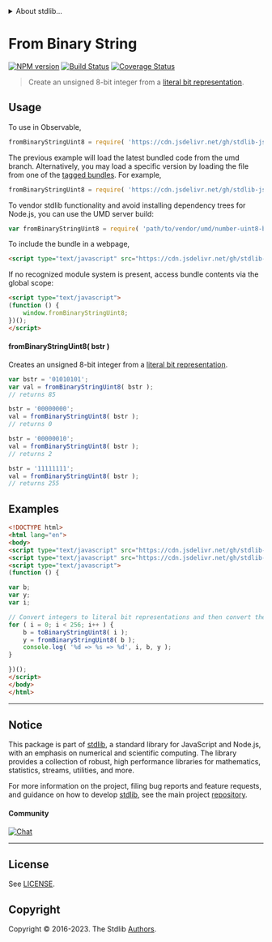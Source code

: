 <!--

@license Apache-2.0

Copyright (c) 2018 The Stdlib Authors.

Licensed under the Apache License, Version 2.0 (the "License");
you may not use this file except in compliance with the License.
You may obtain a copy of the License at

   http://www.apache.org/licenses/LICENSE-2.0

Unless required by applicable law or agreed to in writing, software
distributed under the License is distributed on an "AS IS" BASIS,
WITHOUT WARRANTIES OR CONDITIONS OF ANY KIND, either express or implied.
See the License for the specific language governing permissions and
limitations under the License.

-->


<details>
  <summary>
    About stdlib...
  </summary>
  <p>We believe in a future in which the web is a preferred environment for numerical computation. To help realize this future, we've built stdlib. stdlib is a standard library, with an emphasis on numerical and scientific computation, written in JavaScript (and C) for execution in browsers and in Node.js.</p>
  <p>The library is fully decomposable, being architected in such a way that you can swap out and mix and match APIs and functionality to cater to your exact preferences and use cases.</p>
  <p>When you use stdlib, you can be absolutely certain that you are using the most thorough, rigorous, well-written, studied, documented, tested, measured, and high-quality code out there.</p>
  <p>To join us in bringing numerical computing to the web, get started by checking us out on <a href="https://github.com/stdlib-js/stdlib">GitHub</a>, and please consider <a href="https://opencollective.com/stdlib">financially supporting stdlib</a>. We greatly appreciate your continued support!</p>
</details>

# From Binary String

[![NPM version][npm-image]][npm-url] [![Build Status][test-image]][test-url] [![Coverage Status][coverage-image]][coverage-url] <!-- [![dependencies][dependencies-image]][dependencies-url] -->

> Create an unsigned 8-bit integer from a [literal bit representation][@stdlib/number/uint8/base/to-binary-string].



<section class="usage">

## Usage

To use in Observable,

```javascript
fromBinaryStringUint8 = require( 'https://cdn.jsdelivr.net/gh/stdlib-js/number-uint8-base-from-binary-string@umd/browser.js' )
```
The previous example will load the latest bundled code from the umd branch. Alternatively, you may load a specific version by loading the file from one of the [tagged bundles](https://github.com/stdlib-js/number-uint8-base-from-binary-string/tags). For example,

```javascript
fromBinaryStringUint8 = require( 'https://cdn.jsdelivr.net/gh/stdlib-js/number-uint8-base-from-binary-string@v0.1.0-umd/browser.js' )
```

To vendor stdlib functionality and avoid installing dependency trees for Node.js, you can use the UMD server build:

```javascript
var fromBinaryStringUint8 = require( 'path/to/vendor/umd/number-uint8-base-from-binary-string/index.js' )
```

To include the bundle in a webpage,

```html
<script type="text/javascript" src="https://cdn.jsdelivr.net/gh/stdlib-js/number-uint8-base-from-binary-string@umd/browser.js"></script>
```

If no recognized module system is present, access bundle contents via the global scope:

```html
<script type="text/javascript">
(function () {
    window.fromBinaryStringUint8;
})();
</script>
```

#### fromBinaryStringUint8( bstr )

Creates an unsigned 8-bit integer from a [literal bit representation][@stdlib/number/uint8/base/to-binary-string].

```javascript
var bstr = '01010101';
var val = fromBinaryStringUint8( bstr );
// returns 85

bstr = '00000000';
val = fromBinaryStringUint8( bstr );
// returns 0

bstr = '00000010';
val = fromBinaryStringUint8( bstr );
// returns 2

bstr = '11111111';
val = fromBinaryStringUint8( bstr );
// returns 255
```

</section>

<!-- /.usage -->

<section class="examples">

## Examples

<!-- eslint no-undef: "error" -->

```html
<!DOCTYPE html>
<html lang="en">
<body>
<script type="text/javascript" src="https://cdn.jsdelivr.net/gh/stdlib-js/number-uint8-base-to-binary-string@umd/browser.js"></script>
<script type="text/javascript" src="https://cdn.jsdelivr.net/gh/stdlib-js/number-uint8-base-from-binary-string@umd/browser.js"></script>
<script type="text/javascript">
(function () {

var b;
var y;
var i;

// Convert integers to literal bit representations and then convert them back...
for ( i = 0; i < 256; i++ ) {
    b = toBinaryStringUint8( i );
    y = fromBinaryStringUint8( b );
    console.log( '%d => %s => %d', i, b, y );
}

})();
</script>
</body>
</html>
```

</section>

<!-- /.examples -->

<!-- Section for related `stdlib` packages. Do not manually edit this section, as it is automatically populated. -->

<section class="related">

</section>

<!-- /.related -->

<!-- Section for all links. Make sure to keep an empty line after the `section` element and another before the `/section` close. -->


<section class="main-repo" >

* * *

## Notice

This package is part of [stdlib][stdlib], a standard library for JavaScript and Node.js, with an emphasis on numerical and scientific computing. The library provides a collection of robust, high performance libraries for mathematics, statistics, streams, utilities, and more.

For more information on the project, filing bug reports and feature requests, and guidance on how to develop [stdlib][stdlib], see the main project [repository][stdlib].

#### Community

[![Chat][chat-image]][chat-url]

---

## License

See [LICENSE][stdlib-license].


## Copyright

Copyright &copy; 2016-2023. The Stdlib [Authors][stdlib-authors].

</section>

<!-- /.stdlib -->

<!-- Section for all links. Make sure to keep an empty line after the `section` element and another before the `/section` close. -->

<section class="links">

[npm-image]: http://img.shields.io/npm/v/@stdlib/number-uint8-base-from-binary-string.svg
[npm-url]: https://npmjs.org/package/@stdlib/number-uint8-base-from-binary-string

[test-image]: https://github.com/stdlib-js/number-uint8-base-from-binary-string/actions/workflows/test.yml/badge.svg?branch=v0.1.0
[test-url]: https://github.com/stdlib-js/number-uint8-base-from-binary-string/actions/workflows/test.yml?query=branch:v0.1.0

[coverage-image]: https://img.shields.io/codecov/c/github/stdlib-js/number-uint8-base-from-binary-string/main.svg
[coverage-url]: https://codecov.io/github/stdlib-js/number-uint8-base-from-binary-string?branch=main

<!--

[dependencies-image]: https://img.shields.io/david/stdlib-js/number-uint8-base-from-binary-string.svg
[dependencies-url]: https://david-dm.org/stdlib-js/number-uint8-base-from-binary-string/main

-->

[chat-image]: https://img.shields.io/gitter/room/stdlib-js/stdlib.svg
[chat-url]: https://app.gitter.im/#/room/#stdlib-js_stdlib:gitter.im

[stdlib]: https://github.com/stdlib-js/stdlib

[stdlib-authors]: https://github.com/stdlib-js/stdlib/graphs/contributors

[umd]: https://github.com/umdjs/umd
[es-module]: https://developer.mozilla.org/en-US/docs/Web/JavaScript/Guide/Modules

[deno-url]: https://github.com/stdlib-js/number-uint8-base-from-binary-string/tree/deno
[umd-url]: https://github.com/stdlib-js/number-uint8-base-from-binary-string/tree/umd
[esm-url]: https://github.com/stdlib-js/number-uint8-base-from-binary-string/tree/esm
[branches-url]: https://github.com/stdlib-js/number-uint8-base-from-binary-string/blob/main/branches.md

[stdlib-license]: https://raw.githubusercontent.com/stdlib-js/number-uint8-base-from-binary-string/main/LICENSE

[@stdlib/number/uint8/base/to-binary-string]: https://github.com/stdlib-js/number-uint8-base-to-binary-string/tree/umd

</section>

<!-- /.links -->

